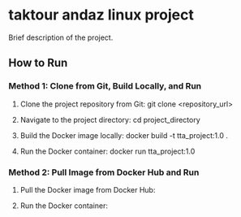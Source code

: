 # taktour andaz linux project

Brief description of the project.

## How to Run

### Method 1: Clone from Git, Build Locally, and Run

1. Clone the project repository from Git:
   git clone <repository_url>

2. Navigate to the project directory:
   cd project_directory

3. Build the Docker image locally:
   docker build -t tta_project:1.0 .

4. Run the Docker container:
   docker run tta_project:1.0

### Method 2: Pull Image from Docker Hub and Run

1. Pull the Docker image from Docker Hub:

2. Run the Docker container:

